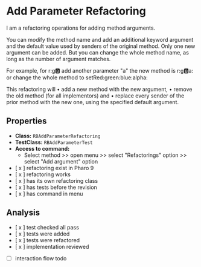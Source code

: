 # Add Parameter Refactoring

I am a refactoring operations for adding method arguments.

You can modify the method name and add an additional keyword argument and the default value used by senders of the original method. Only one new argument can be added. But you can change the whole method name, as long as the number of argument matches.

For example, for r:g:b:  add another parameter "a" the new method is r:g:b:a:
or change the whole method to setRed:green:blue:alpha:

This refactoring will
•	add a new method with the new argument,
•	remove the old method (for all implementors) and
•	replace every sender of the prior method with the new one, using the specified default argument.

## Properties

- **Class:** ```RBAddParameterRefactoring```
- **TestClass:** ```RBAddParameterTest```
- **Access to command:** 
    - Select method >> open menu >> select "Refactorings" option >> select "Add argument" option
- [ x ] refactoring exist in Pharo 9
- [ x ] refactoring works 
- [ x ] has its own refactoring class  
- [ x ] has tests before the revision
- [ x ] has command in menu

## Analysis

- [ x ] test checked all pass
- [ x ] tests were added
- [ x ] tests were refactored
- [ x ] implementation reviewed
- [ ] interaction flow todo
